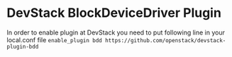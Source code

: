 DevStack BlockDeviceDriver Plugin
=================================

In order to enable plugin at DevStack you need to put following
line in your local.conf file ``enable_plugin bdd https://github.com/openstack/devstack-plugin-bdd``
